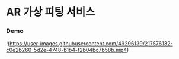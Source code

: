 # AR 가상 피팅 서비스 


### Demo 

!(https://user-images.githubusercontent.com/49296139/217576132-c0e2b260-5d2e-4748-b1b4-f2b04bc7b58b.mp4) 
